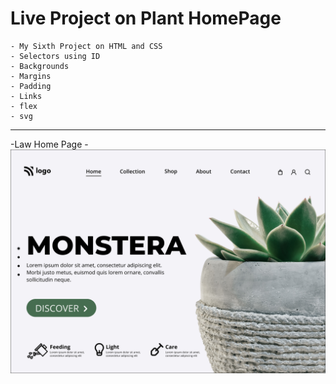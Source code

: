 # Live Project on Plant HomePage
    - My Sixth Project on HTML and CSS
    - Selectors using ID
    - Backgrounds
    - Margins
    - Padding
    - Links
    - flex
    - svg

***
-Law Home Page
    -![Project 06](./6.png)
    

